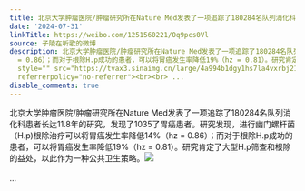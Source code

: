 ```yaml
---
title: 北京大学肿瘤医院/肿瘤研究所在Nature Med发表了一项追踪了180284名队列消化科患者长达11.8年的研究，发现了1035了胃癌患者。研究发现，进行幽门螺杆菌（H.p)根...
date: '2024-07-31'
linkTitle: https://weibo.com/1251560221/Oq9pcs0Vl
source: 子陵在听歌的微博
description: 北京大学肿瘤医院/肿瘤研究所在Nature Med发表了一项追踪了180284名队列消化科患者长达11.8年的研究，发现了1035了胃癌患者。研究发现，进行幽门螺杆菌（H.p)根除治疗可以将胃癌发生率降低14%（hz
  = 0.86）；而对于根除H.p成功的患者，可以将胃癌发生率降低19%（hz = 0.81）。研究肯定了大型H.p筛查和根除的益处，以此作为一种公共卫生策略。<img
  style="" src="https://tvax3.sinaimg.cn/large/4a994b1dgy1hs7la4vxrbj218k4df7wh.jpg"
  referrerpolicy="no-referrer"><br><br> ...
disable_comments: true
---
```

北京大学肿瘤医院/肿瘤研究所在Nature Med发表了一项追踪了180284名队列消化科患者长达11.8年的研究，发现了1035了胃癌患者。研究发现，进行幽门螺杆菌（H.p)根除治疗可以将胃癌发生率降低14%（hz = 0.86）；而对于根除H.p成功的患者，可以将胃癌发生率降低19%（hz = 0.81）。研究肯定了大型H.p筛查和根除的益处，以此作为一种公共卫生策略。<img style="" src="https://tvax3.sinaimg.cn/large/4a994b1dgy1hs7la4vxrbj218k4df7wh.jpg" referrerpolicy="no-referrer"><br><br> ...
